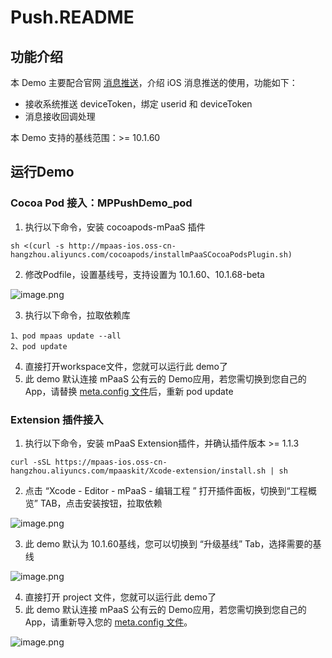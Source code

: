 # Push.README

## 功能介绍
本 Demo 主要配合官网 [消息推送](https://help.aliyun.com/document_detail/49586.html)，介绍 iOS 消息推送的使用，功能如下：

- 接收系统推送 deviceToken，绑定 userid 和 deviceToken
- 消息接收回调处理

本 Demo 支持的基线范围：>= 10.1.60

## 运行Demo
### Cocoa Pod 接入：MPPushDemo_pod

1. 执行以下命令，安装 cocoapods-mPaaS 插件 
```shell
sh <(curl -s http://mpaas-ios.oss-cn-hangzhou.aliyuncs.com/cocoapods/installmPaaSCocoaPodsPlugin.sh)
```

2. 修改Podfile，设置基线号，支持设置为 10.1.60、10.1.68-beta

![image.png](https://intranetproxy.alipay.com/skylark/lark/0/2020/png/271/1584683006252-99eb78eb-c84c-4e70-965b-16677a837aa7.png#align=left&display=inline&height=203&name=image.png&originHeight=406&originWidth=1332&size=178450&status=done&style=none&width=666)

3. 执行以下命令，拉取依赖库
```shell
1、pod mpaas update --all
2、pod update
```

4. 直接打开workspace文件，您就可以运行此 demo了
4. 此 demo 默认连接 mPaaS 公有云的 Demo应用，若您需切换到您自己的 App，请替换 [meta.config 文件](https://tech.antfin.com/docs/2/87321#h2-u4E0Bu8F7Du914Du7F6Eu6587u4EF63)后，重新 pod update

### Extension 插件接入

1. 执行以下命令，安装 mPaaS Extension插件，并确认插件版本 >= 1.1.3
```shell
curl -sSL https://mpaas-ios.oss-cn-hangzhou.aliyuncs.com/mpaaskit/Xcode-extension/install.sh | sh
```

2. 点击 “Xcode - Editor - mPaaS - 编辑工程 ” 打开插件面板，切换到“工程概览” TAB，点击安装按钮，拉取依赖

![image.png](https://intranetproxy.alipay.com/skylark/lark/0/2020/png/271/1584697775625-1dd4eddb-a546-47e7-936d-64bf47d3869c.png#align=left&display=inline&height=301&name=image.png&originHeight=1202&originWidth=1800&size=572760&status=done&style=none&width=450)

3. 此 demo 默认为 10.1.60基线，您可以切换到 “升级基线” Tab，选择需要的基线

![image.png](https://intranetproxy.alipay.com/skylark/lark/0/2020/png/271/1584697976214-dcac8f48-58ad-4d74-9f32-cc65a6825780.png#align=left&display=inline&height=301&name=image.png&originHeight=1202&originWidth=1800&size=649170&status=done&style=none&width=450)

4. 直接打开 project 文件，您就可以运行此 demo了
4. 此 demo 默认连接 mPaaS 公有云的 Demo应用，若您需切换到您自己的 App，请重新导入您的 [meta.config 文件](https://tech.antfin.com/docs/2/87321#h2-u4E0Bu8F7Du914Du7F6Eu6587u4EF63)。

![image.png](https://intranetproxy.alipay.com/skylark/lark/0/2020/png/271/1584704865503-27a68a4e-d656-41bf-b4c8-784a71d68994.png#align=left&display=inline&height=300&name=image.png&originHeight=1200&originWidth=1800&size=517902&status=done&style=none&width=450)
##

